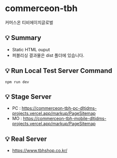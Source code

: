 # commerceon-tbh
커머스온 티비에이치글로벌

## 💡 Summary
- Static HTML ouput
- 퍼블리싱 결과물은 dist 폴더에 있습니다.

## 💡 Run Local Test Server Command
```
npm run dev
```

## 💡 Stage Server
- PC : https://commerceon-tbh-pc-dltjdms-projects.vercel.app/markup/PageSitemap
- MO : https://commerceon-tbh-mobile-dltjdms-projects.vercel.app/markup/PageSitemap

## 💡 Real Server
- https://www.tbhshop.co.kr/
